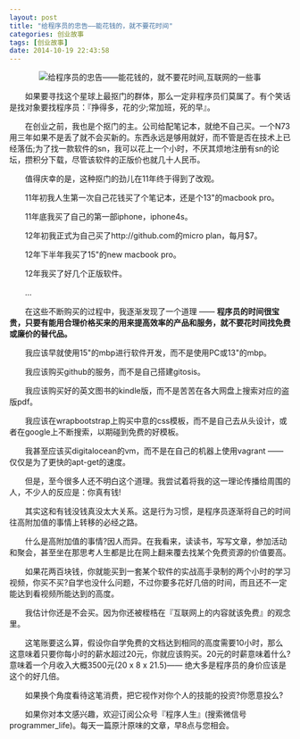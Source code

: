 ```yaml
---
layout: post
title: "给程序员的忠告——能花钱的，就不要花时间"
categories: 创业故事
tags: [创业故事]
date: 2014-10-19 22:43:58
---
```


<p style="text-align: center;">
	<img alt="给程序员的忠告——能花钱的，就不要花时间,互联网的一些事" data-pinit="registered" src="http://www.yixieshi.com/uploads/allimg/140320/004FH555-0.jpg" original="http://www.yixieshi.com/uploads/allimg/140320/004FH555-0.jpg"></p>
<p>
	　　如果要寻找这个星球上最抠门的群体，那么一定非程序员们莫属了。有个笑话是找对象要找程序员：『挣得多，花的少;常加班，死的早』。</p>
<p>
	　　在创业之前，我也是个抠门的主。公司给配笔记本，就绝不自己买。一个N73用三年如果不是丢了就不会买新的。东西永远是够用就好，而不管是否在技术上已经落伍;为了找一款软件的sn，我可以花上一个小时，不厌其烦地注册有sn的论坛，攒积分下载，尽管该软件的正版价也就几十人民币。</p>
<p>
	　　值得庆幸的是，这种抠门的劲儿在11年终于得到了改观。</p>
<p>
	　　11年初我人生第一次自己花钱买了个笔记本，还是个13"的macbook pro。</p>
<p>
	　　11年底我买了自己的第一部iphone，iphone4s。</p>
<p>
	　　12年初我正式为自己买了http://github.com的micro plan，每月$7。</p>
<p>
	　　12年下半年我买了15"的new macbook pro。</p>
<p>
	　　12年我买了好几个正版软件。</p>
<p>
	　　...</p>
<p>
	　　在这些不断购买的过程中，我逐渐发现了一个道理 —— <span style="FONT-WEIGHT: 700">程序员的时间很宝贵，只要有能用合理价格买来的用来提高效率的产品和服务，就不要花时间找免费或廉价的替代品。</span></p>
<p>
	　　我应该早就使用15"的mbp进行软件开发，而不是使用PC或13"的mbp。</p>
<p>
	　　我应该购买github的服务，而不是自己搭建gitosis。</p>
<p>
	　　我应该购买好的英文图书的kindle版，而不是苦苦在各大网盘上搜索对应的盗版pdf。</p>
<p>
	　　我应该在wrapbootstrap上购买中意的css模板，而不是自己去从头设计，或者在google上不断搜索，以期碰到免费的好模板。</p>
<p>
	　　我甚至应该买digitalocean的vm，而不是在自己的机器上使用vagrant —— 仅仅是为了更快的apt-get的速度。</p>
<p>
	　　但是，至今很多人还不明白这个道理。我尝试着将我的这一理论传播给周围的人，不少人的反应是：你真有钱!</p>
<p>
	　　其实这和有钱没钱真没太大关系。这是行为习惯，是程序员逐渐将自己的时间往高附加值的事情上转移的必经之路。</p>
<p>
	　　什么是高附加值的事情?因人而异。在我看来，读读书，写写文章，参加活动和聚会，甚至坐在那思考人生都是比在网上翻来覆去找某个免费资源的价值要高。</p>
<p>
	　　如果花两百块钱，你就能买到一套某个软件的实战高手录制的两个小时的学习视频，你买不买?自学也没什么问题，不过你要多花好几倍的时间，而且还不一定能达到看视频所能达到的高度。</p>
<p>
	　　我估计你还是不会买。因为你还被桎梏在『互联网上的内容就该免费』的观念里。</p>
<p>
	　　这笔账要这么算，假设你自学免费的文档达到相同的高度需要10小时，那么这意味着只要你每小时的薪水超过20元，你就应该购买。20元的时薪意味着什么?意味着一个月收入大概3500元(20 x 8 x 21.5)—— 绝大多是程序员的身价应该是这个的好几倍。</p>
<p>
	　　如果换个角度看待这笔消费，把它视作对你个人的技能的投资?你愿意投么?</p>
<p>
	　　如果你对本文感兴趣，欢迎订阅公众号『程序人生』(搜索微信号programmer_life)。每天一篇原汁原味的文章，早8点与您相会。</p>
